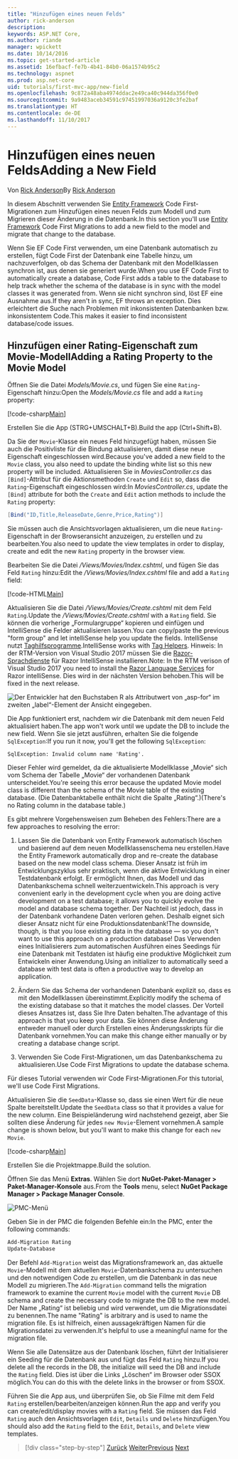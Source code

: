 ```yaml
---
title: "Hinzufügen eines neuen Felds"
author: rick-anderson
description: 
keywords: ASP.NET Core,
ms.author: riande
manager: wpickett
ms.date: 10/14/2016
ms.topic: get-started-article
ms.assetid: 16efbacf-fe7b-4b41-84b0-06a1574b95c2
ms.technology: aspnet
ms.prod: asp.net-core
uid: tutorials/first-mvc-app/new-field
ms.openlocfilehash: 9c872a48aba4974ddac2e49ca40c944da356f0e0
ms.sourcegitcommit: 9a9483aceb34591c97451997036a9120c3fe2baf
ms.translationtype: HT
ms.contentlocale: de-DE
ms.lasthandoff: 11/10/2017
---
```

# <a name="adding-a-new-field"></a><span data-ttu-id="0d6be-103">Hinzufügen eines neuen Felds</span><span class="sxs-lookup"><span data-stu-id="0d6be-103">Adding a New Field</span></span>

<span data-ttu-id="0d6be-104">Von [Rick Anderson](https://twitter.com/RickAndMSFT)</span><span class="sxs-lookup"><span data-stu-id="0d6be-104">By [Rick Anderson](https://twitter.com/RickAndMSFT)</span></span>

<span data-ttu-id="0d6be-105">In diesem Abschnitt verwenden Sie [Entity Framework](https://docs.microsoft.com/ef/core/get-started/aspnetcore/new-db) Code First-Migrationen zum Hinzufügen eines neuen Felds zum Modell und zum Migrieren dieser Änderung in die Datenbank.</span><span class="sxs-lookup"><span data-stu-id="0d6be-105">In this section you'll use [Entity Framework](https://docs.microsoft.com/ef/core/get-started/aspnetcore/new-db) Code First Migrations to add a new field to the model and migrate that change to the database.</span></span>

<span data-ttu-id="0d6be-106">Wenn Sie EF Code First verwenden, um eine Datenbank automatisch zu erstellen, fügt Code First der Datenbank eine Tabelle hinzu, um nachzuverfolgen, ob das Schema der Datenbank mit den Modellklassen synchron ist, aus denen sie generiert wurde.</span><span class="sxs-lookup"><span data-stu-id="0d6be-106">When you use EF Code First to automatically create a database, Code First adds a table to the database to help track whether the schema of the database is in sync with the model classes it was generated from.</span></span> <span data-ttu-id="0d6be-107">Wenn sie nicht synchron sind, löst EF eine Ausnahme aus.</span><span class="sxs-lookup"><span data-stu-id="0d6be-107">If they aren't in sync, EF throws an exception.</span></span> <span data-ttu-id="0d6be-108">Dies erleichtert die Suche nach Problemen mit inkonsistenten Datenbanken bzw. inkonsistentem Code.</span><span class="sxs-lookup"><span data-stu-id="0d6be-108">This makes it easier to find inconsistent database/code issues.</span></span>

## <a name="adding-a-rating-property-to-the-movie-model"></a><span data-ttu-id="0d6be-109">Hinzufügen einer Rating-Eigenschaft zum Movie-Modell</span><span class="sxs-lookup"><span data-stu-id="0d6be-109">Adding a Rating Property to the Movie Model</span></span>

<span data-ttu-id="0d6be-110">Öffnen Sie die Datei *Models/Movie.cs*, und fügen Sie eine `Rating`-Eigenschaft hinzu:</span><span class="sxs-lookup"><span data-stu-id="0d6be-110">Open the *Models/Movie.cs* file and add a `Rating` property:</span></span>

[!code-csharp[Main](start-mvc/sample/MvcMovie/Models/MovieDateRating.cs?highlight=11&range=7-18)]

<span data-ttu-id="0d6be-111">Erstellen Sie die App (STRG+UMSCHALT+B).</span><span class="sxs-lookup"><span data-stu-id="0d6be-111">Build the app (Ctrl+Shift+B).</span></span>

<span data-ttu-id="0d6be-112">Da Sie der `Movie`-Klasse ein neues Feld hinzugefügt haben, müssen Sie auch die Positivliste für die Bindung aktualisieren, damit diese neue Eigenschaft eingeschlossen wird.</span><span class="sxs-lookup"><span data-stu-id="0d6be-112">Because you've added a new field to the `Movie` class, you also need to update the binding white list so this new property will be included.</span></span> <span data-ttu-id="0d6be-113">Aktualisieren Sie in *MoviesController.cs* das `[Bind]`-Attribut für die Aktionsmethoden `Create` und `Edit` so, dass die `Rating`-Eigenschaft eingeschlossen wird:</span><span class="sxs-lookup"><span data-stu-id="0d6be-113">In *MoviesController.cs*, update the `[Bind]` attribute for both the `Create` and `Edit` action methods to include the `Rating` property:</span></span>

```csharp
[Bind("ID,Title,ReleaseDate,Genre,Price,Rating")]
   ```

<span data-ttu-id="0d6be-114">Sie müssen auch die Ansichtsvorlagen aktualisieren, um die neue `Rating`-Eigenschaft in der Browseransicht anzuzeigen, zu erstellen und zu bearbeiten.</span><span class="sxs-lookup"><span data-stu-id="0d6be-114">You also need to update the view templates in order to display, create and edit the new `Rating` property in the browser view.</span></span>

<span data-ttu-id="0d6be-115">Bearbeiten Sie die Datei */Views/Movies/Index.cshtml*, und fügen Sie das Feld `Rating` hinzu:</span><span class="sxs-lookup"><span data-stu-id="0d6be-115">Edit the */Views/Movies/Index.cshtml* file and add a `Rating` field:</span></span>

[!code-HTML[Main](start-mvc/sample/MvcMovie/Views/Movies/IndexGenreRating.cshtml?highlight=17,39&range=24-64)]

<span data-ttu-id="0d6be-116">Aktualisieren Sie die Datei */Views/Movies/Create.cshtml* mit dem Feld `Rating`.</span><span class="sxs-lookup"><span data-stu-id="0d6be-116">Update the */Views/Movies/Create.cshtml* with a `Rating` field.</span></span> <span data-ttu-id="0d6be-117">Sie können die vorherige „Formulargruppe“ kopieren und einfügen und IntelliSense die Felder aktualisieren lassen.</span><span class="sxs-lookup"><span data-stu-id="0d6be-117">You can copy/paste the previous "form group" and let intelliSense help you update the fields.</span></span> <span data-ttu-id="0d6be-118">IntelliSense nutzt [Taghilfsprogramme](xref:mvc/views/tag-helpers/intro).</span><span class="sxs-lookup"><span data-stu-id="0d6be-118">IntelliSense works with [Tag Helpers](xref:mvc/views/tag-helpers/intro).</span></span> <span data-ttu-id="0d6be-119">Hinweis: In der RTM-Version von Visual Studio 2017 müssen Sie die [Razor-Sprachdienste](https://marketplace.visualstudio.com/items?itemName=ms-madsk.RazorLanguageServices) für Razor IntelliSense installieren.</span><span class="sxs-lookup"><span data-stu-id="0d6be-119">Note: In the RTM verison of Visual Studio 2017 you need to install the [Razor Language Services](https://marketplace.visualstudio.com/items?itemName=ms-madsk.RazorLanguageServices) for Razor intelliSense.</span></span> <span data-ttu-id="0d6be-120">Dies wird in der nächsten Version behoben.</span><span class="sxs-lookup"><span data-stu-id="0d6be-120">This will be fixed in the next release.</span></span>

![Der Entwickler hat den Buchstaben R als Attributwert von „asp-for“ im zweiten „label“-Element der Ansicht eingegeben.](new-field/_static/cr.png)

<span data-ttu-id="0d6be-124">Die App funktioniert erst, nachdem wir die Datenbank mit dem neuen Feld aktualisiert haben.</span><span class="sxs-lookup"><span data-stu-id="0d6be-124">The app won't work until we update the DB to include the new field.</span></span> <span data-ttu-id="0d6be-125">Wenn Sie sie jetzt ausführen, erhalten Sie die folgende `SqlException`:</span><span class="sxs-lookup"><span data-stu-id="0d6be-125">If you run it now, you'll get the following `SqlException`:</span></span>

`SqlException: Invalid column name 'Rating'.`

<span data-ttu-id="0d6be-126">Dieser Fehler wird gemeldet, da die aktualisierte Modellklasse „Movie“ sich vom Schema der Tabelle „Movie“ der vorhandenen Datenbank unterscheidet.</span><span class="sxs-lookup"><span data-stu-id="0d6be-126">You're seeing this error because the updated Movie model class is different than the schema of the Movie table of the existing database.</span></span> <span data-ttu-id="0d6be-127">(Die Datenbanktabelle enthält nicht die Spalte „Rating“.)</span><span class="sxs-lookup"><span data-stu-id="0d6be-127">(There's no Rating column in the database table.)</span></span>

<span data-ttu-id="0d6be-128">Es gibt mehrere Vorgehensweisen zum Beheben des Fehlers:</span><span class="sxs-lookup"><span data-stu-id="0d6be-128">There are a few approaches to resolving the error:</span></span>

1. <span data-ttu-id="0d6be-129">Lassen Sie die Datenbank von Entity Framework automatisch löschen und basierend auf dem neuen Modellklassenschema neu erstellen.</span><span class="sxs-lookup"><span data-stu-id="0d6be-129">Have the Entity Framework automatically drop and re-create the database based on the new model class schema.</span></span> <span data-ttu-id="0d6be-130">Dieser Ansatz ist früh im Entwicklungszyklus sehr praktisch, wenn die aktive Entwicklung in einer Testdatenbank erfolgt. Er ermöglicht Ihnen, das Modell und das Datenbankschema schnell weiterzuentwickeln.</span><span class="sxs-lookup"><span data-stu-id="0d6be-130">This approach is very convenient early in the development cycle when you are doing active development on a test database; it allows you to quickly evolve the model and database schema together.</span></span> <span data-ttu-id="0d6be-131">Der Nachteil ist jedoch, dass in der Datenbank vorhandene Daten verloren gehen. Deshalb eignet sich dieser Ansatz nicht für eine Produktionsdatenbank!</span><span class="sxs-lookup"><span data-stu-id="0d6be-131">The downside, though, is that you lose existing data in the database — so you don't want to use this approach on a production database!</span></span> <span data-ttu-id="0d6be-132">Das Verwenden eines Initialisierers zum automatischen Ausführen eines Seedings für eine Datenbank mit Testdaten ist häufig eine produktive Möglichkeit zum Entwickeln einer Anwendung.</span><span class="sxs-lookup"><span data-stu-id="0d6be-132">Using an initializer to automatically seed a database with test data is often a productive way to develop an application.</span></span>

2. <span data-ttu-id="0d6be-133">Ändern Sie das Schema der vorhandenen Datenbank explizit so, dass es mit den Modellklassen übereinstimmt.</span><span class="sxs-lookup"><span data-stu-id="0d6be-133">Explicitly modify the schema of the existing database so that it matches the model classes.</span></span> <span data-ttu-id="0d6be-134">Der Vorteil dieses Ansatzes ist, dass Sie Ihre Daten behalten.</span><span class="sxs-lookup"><span data-stu-id="0d6be-134">The advantage of this approach is that you keep your data.</span></span> <span data-ttu-id="0d6be-135">Sie können diese Änderung entweder manuell oder durch Erstellen eines Änderungsskripts für die Datenbank vornehmen.</span><span class="sxs-lookup"><span data-stu-id="0d6be-135">You can make this change either manually or by creating a database change script.</span></span>

3. <span data-ttu-id="0d6be-136">Verwenden Sie Code First-Migrationen, um das Datenbankschema zu aktualisieren.</span><span class="sxs-lookup"><span data-stu-id="0d6be-136">Use Code First Migrations to update the database schema.</span></span>

<span data-ttu-id="0d6be-137">Für dieses Tutorial verwenden wir Code First-Migrationen.</span><span class="sxs-lookup"><span data-stu-id="0d6be-137">For this tutorial, we'll use Code First Migrations.</span></span>

<span data-ttu-id="0d6be-138">Aktualisieren Sie die `SeedData`-Klasse so, dass sie einen Wert für die neue Spalte bereitstellt.</span><span class="sxs-lookup"><span data-stu-id="0d6be-138">Update the `SeedData` class so that it provides a value for the new column.</span></span> <span data-ttu-id="0d6be-139">Eine Beispieländerung wird nachstehend gezeigt, aber Sie sollten diese Änderung für jedes `new Movie`-Element vornehmen.</span><span class="sxs-lookup"><span data-stu-id="0d6be-139">A sample change is shown below, but you'll want to make this change for each `new Movie`.</span></span>

[!code-csharp[Main](start-mvc/sample/MvcMovie/Models/SeedDataRating.cs?name=snippet1&highlight=6)]

<span data-ttu-id="0d6be-140">Erstellen Sie die Projektmappe.</span><span class="sxs-lookup"><span data-stu-id="0d6be-140">Build the solution.</span></span>

<span data-ttu-id="0d6be-141">Öffnen Sie das Menü **Extras**. Wählen Sie dort **NuGet-Paket-Manager > Paket-Manager-Konsole** aus.</span><span class="sxs-lookup"><span data-stu-id="0d6be-141">From the **Tools** menu, select **NuGet Package Manager > Package Manager Console**.</span></span>

  ![PMC-Menü](adding-model/_static/pmc.png)

<span data-ttu-id="0d6be-143">Geben Sie in der PMC die folgenden Befehle ein:</span><span class="sxs-lookup"><span data-stu-id="0d6be-143">In the PMC, enter the following commands:</span></span>

```powershell
Add-Migration Rating
Update-Database
```

<span data-ttu-id="0d6be-144">Der Befehl `Add-Migration` weist das Migrationsframework an, das aktuelle `Movie`-Modell mit dem aktuellen `Movie`-Datenbankschema zu untersuchen und den notwendigen Code zu erstellen, um die Datenbank in das neue Modell zu migrieren.</span><span class="sxs-lookup"><span data-stu-id="0d6be-144">The `Add-Migration` command tells the migration framework to examine the current `Movie` model with the current `Movie` DB schema and create the necessary code to migrate the DB to the new model.</span></span> <span data-ttu-id="0d6be-145">Der Name „Rating“ ist beliebig und wird verwendet, um die Migrationsdatei zu benennen.</span><span class="sxs-lookup"><span data-stu-id="0d6be-145">The name "Rating" is arbitrary and is used to name the migration file.</span></span> <span data-ttu-id="0d6be-146">Es ist hilfreich, einen aussagekräftigen Namen für die Migrationsdatei zu verwenden.</span><span class="sxs-lookup"><span data-stu-id="0d6be-146">It's helpful to use a meaningful name for the migration file.</span></span>

<span data-ttu-id="0d6be-147">Wenn Sie alle Datensätze aus der Datenbank löschen, führt der Initialisierer ein Seeding für die Datenbank aus und fügt das Feld `Rating` hinzu.</span><span class="sxs-lookup"><span data-stu-id="0d6be-147">If you delete all the records in the DB, the initialize will seed the DB and include the `Rating` field.</span></span> <span data-ttu-id="0d6be-148">Dies ist über die Links „Löschen“ im Browser oder SSOX möglich.</span><span class="sxs-lookup"><span data-stu-id="0d6be-148">You can do this with the delete links in the browser or from SSOX.</span></span>

<span data-ttu-id="0d6be-149">Führen Sie die App aus, und überprüfen Sie, ob Sie Filme mit dem Feld `Rating` erstellen/bearbeiten/anzeigen können.</span><span class="sxs-lookup"><span data-stu-id="0d6be-149">Run the app and verify you can create/edit/display movies with a `Rating` field.</span></span> <span data-ttu-id="0d6be-150">Sie müssen das Feld `Rating` auch den Ansichtsvorlagen `Edit`, `Details` und `Delete` hinzufügen.</span><span class="sxs-lookup"><span data-stu-id="0d6be-150">You should also add the `Rating` field to the `Edit`, `Details`, and `Delete` view templates.</span></span>

>[!div class="step-by-step"]
<span data-ttu-id="0d6be-151">[Zurück](search.md)
[Weiter](validation.md)</span><span class="sxs-lookup"><span data-stu-id="0d6be-151">[Previous](search.md)
[Next](validation.md)</span></span>  
